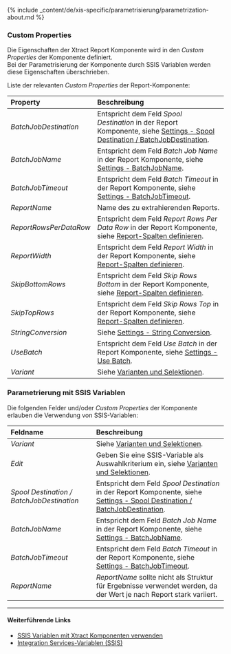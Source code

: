 
{% include _content/de/xis-specific/parametrisierung/parametrization-about.md  %}

### Custom Properties

Die Eigenschaften der Xtract Report Komponente wird in den *Custom Properties* der Komponente definiert. <br>
Bei der Parametrisierung der Komponente durch SSIS Variablen werden diese Eigenschaften überschrieben.

Liste der relevanten *Custom Properties* der Report-Komponente:

|Property|Beschreibung|
|:----|:----|
| *BatchJobDestination* | Entspricht dem Feld *Spool Destination* in der Report Komponente, siehe [Settings - Spool Destination / BatchJobDestination](./report-settings). |
| *BatchJobName* | Entspricht dem Feld *Batch Job Name* in der Report Komponente, siehe [Settings - BatchJobName](./report-settings). |
| *BatchJobTimeout* | Entspricht dem Feld *Batch Timeout* in der Report Komponente, siehe [Settings - BatchJobTimeout](./report-settings).|
| *ReportName* | Name des zu extrahierenden Reports.|
| *ReportRowsPerDataRow* | Entspricht dem Feld *Report Rows Per Data Row* in der Report Komponente, siehe [Report-Spalten definieren](./report-spalten_definieren). |
| *ReportWidth* | Entspricht dem Feld *Report Width* in der Report Komponente, siehe [Report-Spalten definieren](./report-spalten_definieren). |
| *SkipBottomRows* | Entspricht dem Feld *Skip Rows Bottom* in der Report Komponente, siehe [Report-Spalten definieren](./report-spalten_definieren). |
| *SkipTopRows* | Entspricht dem Feld *Skip Rows Top* in der Report Komponente, siehe [Report-Spalten definieren](./report-spalten_definieren). |
| *StringConversion* | Siehe [Settings - String Conversion](./report-settings). |
| *UseBatch* | Entspricht dem Feld *Use Batch* in der Report Komponente, siehe [Settings - Use Batch](./report-settings). |
| *Variant* | Siehe [Varianten und Selektionen](./varianten-und-selektionen). |

### Parametrierung mit SSIS Variablen
Die folgenden Felder und/oder *Custom Properties* der Komponente erlauben die Verwendung von SSIS-Variablen:

|Feldname|Beschreibung|
|:----|:----|
| *Variant*| Siehe [Varianten und Selektionen](./varianten-und-selektionen).|
| *Edit*| Geben Sie eine SSIS-Variable als Auswahlkriterium ein, siehe [Varianten und Selektionen](./varianten-und-selektionen).|
| *Spool Destination / BatchJobDestination* | Entspricht dem Feld *Spool Destination* in der Report Komponente, siehe [Settings - Spool Destination / BatchJobDestination](./report-settings).|
| *BatchJobName*        |Entspricht dem Feld *Batch Job Name* in der Report Komponente, siehe [Settings - BatchJobName](./report-settings).|
| *BatchJobTimeout*     |Entspricht dem Feld *Batch Timeout* in der Report Komponente, siehe [Settings - BatchJobTimeout](./report-settings).|
| *ReportName*        |  *ReportName* sollte nicht als Struktur für Ergebnisse verwendet werden, da der Wert je nach Report stark variiert. |


****
#### Weiterführende Links
- [SSIS Variablen mit Xtract Komponenten verwenden](../parametrisierung/parametrisierung-variablen) 
- [Integration Services-Variablen (SSIS)](https://docs.microsoft.com/de-de/sql/integration-services/integration-services-ssis-variables?view=sql-server-ver15)